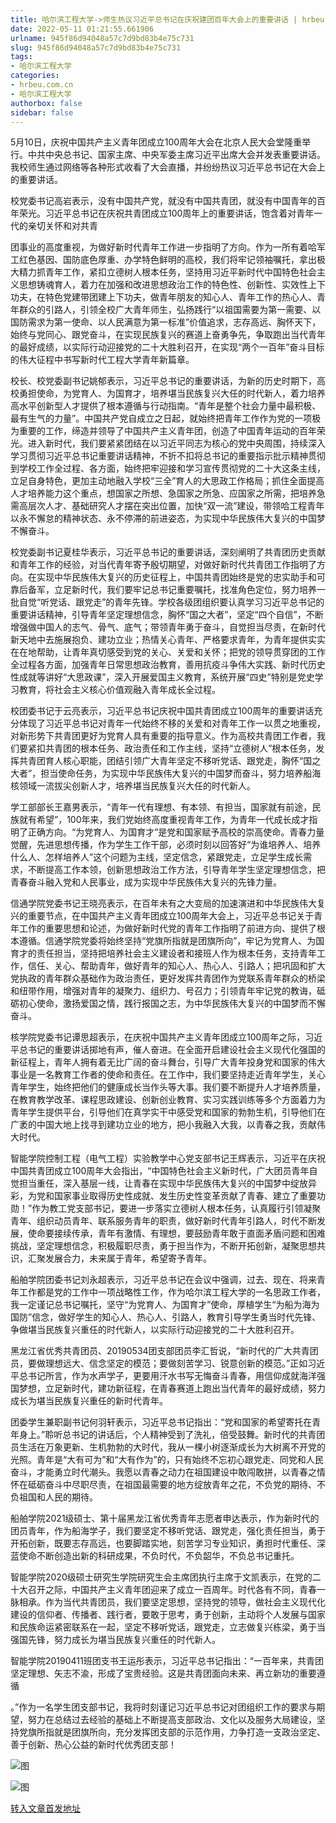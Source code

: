 ```yaml
---
title: 哈尔滨工程大学->师生热议习近平总书记在庆祝建团百年大会上的重要讲话 | hrbeu.com.cn
date: 2022-05-11 01:21:55.661906
urlname: 945f86d94048a57c7d9bd83b4e75c731
slug: 945f86d94048a57c7d9bd83b4e75c731
tags: 
- 哈尔滨工程大学
categories:
- hrbeu.com.cn
- 哈尔滨工程大学
authorbox: false
sidebar: false
---
```

5月10日，庆祝中国共产主义青年团成立100周年大会在北京人民大会堂隆重举行。中共中央总书记、国家主席、中央军委主席习近平出席大会并发表重要讲话。我校师生通过网络等各种形式收看了大会直播，并纷纷热议习近平总书记在大会上的重要讲话。

校党委书记高岩表示，没有中国共产党，就没有中国共青团，就没有中国青年的百年荣光。习近平总书记在庆祝共青团成立100周年上的重要讲话，饱含着对青年一代的亲切关怀和对共青
<!--more-->
团事业的高度重视，为做好新时代青年工作进一步指明了方向。作为一所有着哈军工红色基因、国防底色厚重、办学特色鲜明的高校，我们将牢记领袖嘱托，拿出极大精力抓青年工作，紧扣立德树人根本任务，坚持用习近平新时代中国特色社会主义思想铸魂育人，着力在加强和改进思想政治工作的特色性、创新性、实效性上下功夫，在特色党建带团建上下功夫，做青年朋友的知心人、青年工作的热心人、青年群众的引路人，引领全校广大青年师生，弘扬践行“以祖国需要为第一需要、以国防需求为第一使命、以人民满意为第一标准”价值追求，志存高远、胸怀天下，始终与党同心、跟党奋斗，在实现民族复兴的赛道上奋勇争先，争取跑出当代青年的最好成绩，以实际行动迎接党的二十大胜利召开，在实现“两个一百年”奋斗目标的伟大征程中书写新时代工程大学青年新篇章。

校长、校党委副书记姚郁表示，习近平总书记的重要讲话，为新的历史时期下，高校勇担使命，为党育人、为国育才，培养堪当民族复兴大任的时代新人，着力培养高水平创新型人才提供了根本遵循与行动指南。“青年是整个社会力量中最积极、最有生气的力量”。中国共产党自成立之日起，就始终把青年工作作为党的一项极为重要的工作，缔造并领导了中国共产主义青年团，创造了中国青年运动的百年荣光。进入新时代，我们要紧紧团结在以习近平同志为核心的党中央周围，持续深入学习贯彻习近平总书记重要讲话精神，不折不扣将总书记的重要指示批示精神贯彻到学校工作全过程、各方面，始终把牢迎接和学习宣传贯彻党的二十大这条主线，立足自身特色，更加主动地融入学校“三全”育人的大思政工作格局；抓住全面提高人才培养能力这个重点，想国家之所想、急国家之所急、应国家之所需，把培养急需高层次人才、基础研究人才摆在突出位置，加快“双一流”建设，带领哈工程青年以永不懈怠的精神状态、永不停滞的前进姿态，为实现中华民族伟大复兴的中国梦不懈奋斗。

校党委副书记夏桂华表示，习近平总书记的重要讲话，深刻阐明了共青团历史贡献和青年工作的经验，对当代青年寄予殷切期望，对做好新时代共青团工作指明了方向。在实现中华民族伟大复兴的历史征程上，中国共青团始终是党的忠实助手和可靠后备军，立足新时代，我们要牢记总书记重要嘱托，找准角色定位，努力培养一批自觉“听党话、跟党走”的青年先锋。学校各级团组织要认真学习习近平总书记的重要讲话精神，引导青年坚定理想信念，胸怀“国之大者”，坚定“四个自信”，不断增强做中国人的志气、骨气、底气；带领青年勇于奋斗，自觉担当尽责，在新时代新天地中去施展抱负、建功立业；热情关心青年、严格要求青年，为青年提供实实在在地帮助，让青年真切感受到党的关心、关爱和关怀；把党的领导贯穿团的工作全过程各方面，加强青年日常思想政治教育，善用抗疫斗争伟大实践、新时代历史性成就等讲好“大思政课”，深入开展爱国主义教育，系统开展“四史”特别是党史学习教育，将社会主义核心价值观融入青年成长全过程。

校团委书记于云亮表示，习近平总书记庆祝中国共青团成立100周年的重要讲话充分体现了习近平总书记对青年一代始终不移的关爱和对青年工作一以贯之地重视，对新形势下共青团更好为党育人具有重要的指导意义。作为高校共青团工作者，我们要紧扣共青团的根本任务、政治责任和工作主线，坚持“立德树人”根本任务，发挥共青团育人核心职能，团结引领广大青年坚定不移听党话、跟党走，胸怀“国之大者”，担当使命任务，为实现中华民族伟大复兴的中国梦而奋斗，努力培养船海核领域一流拔尖创新人才，培养堪当民族复兴大任的时代新人。

学工部部长王嘉男表示，“青年一代有理想、有本领、有担当，国家就有前途，民族就有希望”，100年来，我们党始终高度重视青年工作，为青年一代成长成才指明了正确方向。“为党育人、为国育才”是党和国家赋予高校的崇高使命。青春力量觉醒，先进思想传播，作为学生工作干部，必须时刻以回答好“为谁培养人、培养什么人、怎样培养人”这个问题为主线，坚定信念，紧跟党走，立足学生成长需求，不断提高工作本领，创新思想政治工作方法，引导青年学生坚定理想信念，把青春奋斗融入党和人民事业，成为实现中华民族伟大复兴的先锋力量。

信通学院党委书记王晓亮表示，在百年未有之大变局的加速演进和中华民族伟大复兴的重要节点，在中国共产主义青年团成立100周年大会上，习近平总书记关于青年工作的重要思想和论述，为做好新时代党的青年工作指明了前进方向、提供了根本遵循。信通学院党委将始终坚持“党旗所指就是团旗所向”，牢记为党育人、为国育才的责任担当，坚持把培养社会主义建设者和接班人作为根本任务，支持青年工作，信任、关心、帮助青年，做好青年的知心人、热心人、引路人；把巩固和扩大党执政的青年群众基础作为政治责任，更好发挥共青团作为党联系青年群众的桥梁和纽带作用，增强对青年的凝聚力、组织力、号召力；引领青年牢记党的教诲，砥砺初心使命，激扬爱国之情，践行报国之志，为中华民族伟大复兴的中国梦而不懈奋斗。

核学院党委书记谭思超表示，在庆祝中国共产主义青年团成立100周年之际，习近平总书记的重要讲话掷地有声，催人奋进。在全面开启建设社会主义现代化强国的新征程上，青年人拥有着无比广阔的奋斗舞台，引导广大青年投身党和国家的伟大事业是一名教育工作者的使命和责任。在工作中，我们要坚持走近青年学生，关心青年学生，始终把他们的健康成长当作头等大事。我们要不断提升人才培养质量，在教育教学改革、课程思政建设、创新创业教育、实习实践训练等多个方面着力为青年学生提供平台，引导他们在真学实干中感受党和国家的勃勃生机，引导他们在广袤的中国大地上找寻到建功立业的地方，把小我融入大我，以青春之我，贡献伟大时代。

智能学院控制工程（电气工程）实验教学中心党支部书记王辉表示，习近平在庆祝中国共青团成立100周年大会指出，“中国特色社会主义新时代，广大团员青年自觉担当重任，深入基层一线，让青春在实现中华民族伟大复兴的中国梦中绽放异彩，为党和国家事业取得历史性成就、发生历史性变革贡献了青春、建立了重要功勋！”作为教工党支部书记，要进一步落实立德树人根本任务，认真履行引领凝聚青年、组织动员青年、联系服务青年的职责，做好新时代青年引路人，时代不断发展，使命要接续传承，青年有激情、有理想，要鼓励青年敢于直面矛盾问题和困难挑战，坚定理想信念，积极履职尽责，勇于担当作为，不断开拓创新，凝聚思想共识，汇聚发展合力，未来属于青年，希望寄予青年。

船舶学院团委书记刘永超表示，习近平总书记在会议中强调，过去、现在、将来青年工作都是党的工作中一项战略性工作，作为哈尔滨工程大学的一名思政工作者，我一定谨记总书记嘱托，坚守“为党育人、为国育才”使命，厚植学生“为船为海为国防”信念，做好学生的知心人、热心人、引路人，教育引导学生勇当时代先锋、争做堪当民族复兴重任的时代新人，以实际行动迎接党的二十大胜利召开。

黑龙江省优秀共青团员、20190534团支部团员李汇哲说，“新时代的广大共青团员，要做理想远大、信念坚定的模范；要做刻苦学习、锐意创新的模范。”正如习近平总书记所言，作为水声学子，更要用汗水书写无悔奋斗青春，用信仰成就海洋强国梦想，立足新时代，建功新征程，在青春赛道上跑出当代青年的最好成绩，努力成长为堪当民族复兴重任的新时代青年。

团委学生兼职副书记何羽轩表示，习近平总书记指出：“党和国家的希望寄托在青年身上。”聆听总书记的讲话后，个人精神受到了洗礼，倍受鼓舞。新时代的共青团员生活在万象更新、生机勃勃的大时代，我从一棵小树逐渐成长为大树离不开党的光照。青年是“大有可为”和“大有作为”的，只有始终不忘初心跟党走、同党和人民奋斗，才能勇立时代潮头。我愿以青春之动力在祖国建设中敢闯敢拼，以青春之情怀在砥砺奋斗中尽职尽责，在祖国最需要的地方绽放青年之花，不负党的期待、不负祖国和人民的期待。

船舶学院2021级硕士、第十届黑龙江省优秀青年志愿者申达表示，作为新时代的团员青年，作为船海学子，我们要坚定不移听党话、跟党走，强化责任担当，勇于开拓创新，既要志存高远，也要脚踏实地，刻苦学习专业知识，勇担时代重任、深蓝使命不断创造出新的科研成果，不负时代，不负韶华，不负总书记重托。

智能学院2020级硕士研究生学院研究生会主席团执行主席于文凯表示，在党的二十大召开之际，中国共产主义青年团迎来了成立一百周年。时代各有不同，青春一脉相承。作为当代共青团员，我们要坚定思想，坚持党的领导，做社会主义现代化建设的信仰者、传播者、践行者，要敢于思考，勇于创新，主动将个人发展与国家和民族命运紧密联系在一起，坚定不移听党话，跟党走，立志做复兴栋梁，勇于当强国先锋，努力成长为堪当民族复兴重任的时代新人。

智能学院20190411班团支书王运彤表示，习近平总书记指出：“一百年来，共青团坚定理想、矢志不渝，形成了宝贵经验。这是共青团面向未来、再立新功的重要遵循

。”作为一名学生团支部书记，我将时刻谨记习近平总书记对团组织工作的要求与期望，努力在总结过去经验的基础上不断提高支部政治、文化以及服务大局建设，坚持党旗所指就是团旗所向，充分发挥团支部的示范作用，力争打造一支政治坚定、善于创新、热心公益的新时代优秀团支部！

![图](http://gongxue.cn/__local/6/CF/C8/CED9B3B3030F7F90F48B158561C_DFBD1C9C_452BF.png)

![图](http://gongxue.cn/__local/B/D0/1D/4CD240F360EAF0A68FEF7B25079_3577EF19_294D6.jpg)

[转入文章首发地址](http://gongxue.cn/info/1141/70750.htm)